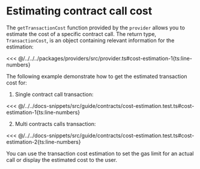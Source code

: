 # Estimating contract call cost

The `getTransactionCost` function provided by the `provider` allows you to estimate the cost of a specific contract call. The return type, `TransactionCost`, is an object containing relevant information for the estimation:

<<< @/../../../packages/providers/src/provider.ts#cost-estimation-1{ts:line-numbers}

The following example demonstrate how to get the estimated transaction cost for:

1. Single contract call transaction:

<<< @/../../docs-snippets/src/guide/contracts/cost-estimation.test.ts#cost-estimation-1{ts:line-numbers}

2.  Multi contracts calls transaction:

<<< @/../../docs-snippets/src/guide/contracts/cost-estimation.test.ts#cost-estimation-2{ts:line-numbers}

You can use the transaction cost estimation to set the gas limit for an actual call or display the estimated cost to the user.
